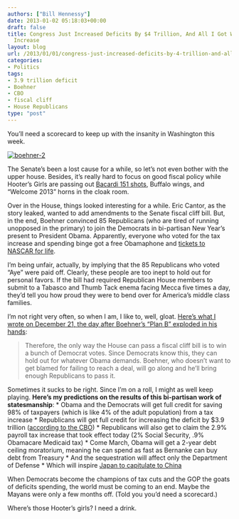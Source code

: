 ```yaml
---
authors: ["Bill Hennessy"]
date: 2013-01-02 05:18:03+00:00
draft: false
title: Congress Just Increased Deficits By $4 Trillion, And All I Got Was 2.9% Tax
  Increase
layout: blog
url: /2013/01/01/congress-just-increased-deficits-by-4-trillion-and-all-i-got-was-2-9-tax-increase/
categories:
- Politics
tags:
- 3.9 trillion deficit
- Boehner
- CBO
- fiscal cliff
- House Republicans
type: "post"
---
```


You’ll need a scorecard to keep up with the insanity in Washington this week. 

[![boehner-2](https://ludicrite.files.wordpress.com/2013/01/boehner-2_thumb.png)
](https://ludicrite.files.wordpress.com/2013/01/boehner-2.png)

The Senate’s been a lost cause for a while, so let’s not even bother with the upper house. Besides, it’s really hard to focus on good fiscal policy while Hooter’s Girls are passing out [Bacardi 151 shots](https://abcnews.go.com/blogs/politics/2013/01/fiscal-cliff-deal-also-doles-out-millions-for-hollywood-railroads-rum-producers/), Buffalo wings, and “Welcome 2013” horns in the cloak room. 

Over in the House, things looked interesting for a while. Eric Cantor, as the story leaked, wanted to add amendments to the Senate fiscal cliff bill. But, in the end, Boehner convinced 85 Republicans (who are tired of running unopposed in the primary) to join the Democrats in bi-partisan New Year’s present to President Obama. Apparently, everyone who voted for the tax increase and spending binge got a free Obamaphone and [tickets to NASCAR for life](https://www.breitbart.com/Breitbart-Sports/2013/01/01/What-s-in-It-Fiscal-Cliff-Bill-Includes-NASCAR-Tax-Credit). 

I’m being unfair, actually, by implying that the 85 Republicans who voted “Aye” were paid off. Clearly, these people are too inept to hold out for personal favors. If the bill had required Republican House members to submit to a Tabasco and Thumb Tack enema facing Mecca five times a day, they’d tell you how proud they were to bend over for America’s middle class families. 

I’m not right very often, so when I am, I like to, well, gloat. [Here’s what I wrote on December 21, the day after Boehner’s “Plan B” exploded in his hands](https://hennessysview.com/2012/12/21/heres-what-happens-now-that-boehners-plan-b-went-down-in-flames/):

> Therefore, the only way the House can pass a fiscal cliff bill is to win a bunch of Democrat votes. Since Democrats know this, they can hold out for whatever Obama demands. Boehner, who doesn’t want to get blamed for failing to reach a deal, will go along and he’ll bring enough Republicans to pass it.
> 
> 

Sometimes it sucks to be right. Since I’m on a roll, I might as well keep playing. **Here’s my predictions on the results of this bi-partisan work of statesmanship**:   * Obama and the Democrats will get full credit for saving 98% of taxpayers (which is like 4% of the adult population) from a tax increase   * Republicans will get full credit for increasing the deficit by $3.9 trillion ([according to the CBO](https://thehill.com/blogs/on-the-money/economy/275095-cbo-fiscal-cliff-deal-carries-4-trillion-price-tag))   * Republicans will also get to claim the 2.9% payroll tax increase that took effect today (2% Social Security, .9% Obamacare Medicaid tax)   * Come March, Obama will get a 2-year debt ceiling moratorium, meaning he can spend as fast as Bernanke can buy debt from Treasury   * And the sequestration will affect only the Department of Defense   * Which will inspire [Japan to capitulate to China](https://www.businessinsider.com/chinas-054a-liuzhou-warship-in-south-china-sea-fleet-2012-12)

When Democrats become the champions of tax cuts and the GOP the goats of deficits spending, the world must be coming to an end. Maybe the Mayans were only a few months off. (Told you you’d need a scorecard.)

Where’s those Hooter’s girls? I need a drink. 

